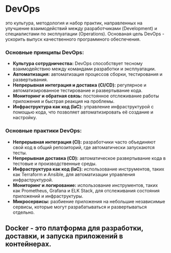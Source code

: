 # DevOps 
это культура, методология и набор практик, направленных на улучшение взаимодействий между разработчиками (Development) и специалистами по эксплуатации (Operations). Основаная цель DevOps - ускорить выпуск качественного программного обеспечения.

### Основные принципы DevOps:
- **Культура сотрудничества:** DevOps способствует тесному взаимодействию между командами разработки и эксплуатации.
- **Автоматизация:** автоматизация процессов сборки, тестирования и развертывания.
- **Непрерывная интеграция и доставка (CI/CD):** регулярное и автоматизированное тестирование и развертывание кода.
- **Мониторинг и обратная связь:** постоянное отслеживание работы приложения и быстрая реакция на проблемы.
- **Инфраструктура как код (IaC):** управление инфраструктурой с помощью кода, что позволяет автоматизировать её создание и настройку.

### Основные практики DevOps:
- **Непрерывная интеграция (CI):** разработчики часто объединяют свой код в общий репозиторий, где автоматически запускаются тесты.
- **Непрерывная доставка (CD):** автоматическое развертывание кода в тестовые и производственные среды.
- **Инфраструктура как код (IaC):** использование инструментов, таких как Terraform и Ansible, для автоматизации управления инфраструктурой.
- **Мониторинг и логирование:** использование инструментов, таких как Prometheus, Grafana и ELK Stack, для отслеживания состояния приложений и инфраструктуры.
- **Микросервисы:** разбиение приложения на небольшие независимые сервисы, которые могут разрабатываться и развертываться отдельно.

## Docker - это платформа для разработки, доставки, и запуска приложений в контейнерах.
